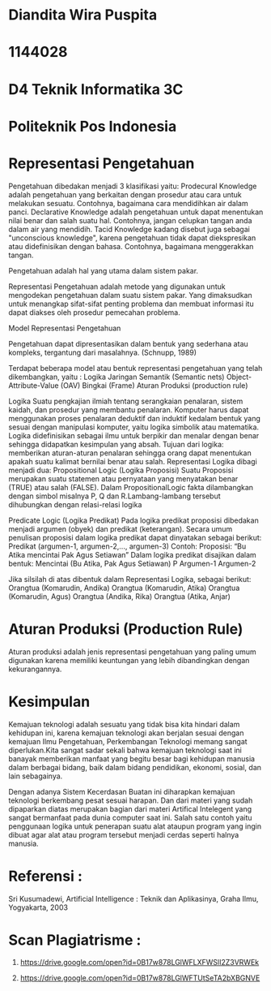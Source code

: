 # Diandita Wira Puspita 
# 1144028
# D4 Teknik Informatika 3C
# Politeknik Pos Indonesia



# Representasi Pengetahuan

Pengetahuan dibedakan menjadi 3 klasifikasi yaitu:
Prodecural Knowledge adalah pengetahuan yang berkaitan dengan prosedur atau cara untuk melakukan sesuatu. Contohnya, bagaimana cara mendidihkan air dalam panci.
Declarative Knowledge adalah pengetahuan untuk dapat menentukan nilai benar dan salah suatu hal. Contohnya, jangan celupkan tangan anda dalam air yang mendidih.
Tacid Knowledge kadang disebut juga sebagai "unconscious knowledge", karena pengetahuan tidak dapat diekspresikan atau didefinisikan dengan bahasa. Contohnya, bagaimana menggerakkan tangan.

Pengetahuan adalah hal yang utama dalam sistem pakar.

Representasi Pengetahuan adalah metode yang digunakan untuk mengodekan pengetahuan dalam suatu sistem pakar. Yang dimaksudkan untuk menangkap sifat-sifat penting problema dan membuat informasi itu dapat diakses oleh prosedur pemecahan problema.

Model Representasi Pengetahuan

Pengetahuan dapat dipresentasikan dalam bentuk yang sederhana atau kompleks, tergantung dari masalahnya. (Schnupp, 1989)

Terdapat beberapa model atau bentuk representasi pengetahuan yang telah dikembangkan, yaitu :
Logika
Jaringan Semantik (Semantic nets)
Object-Attribute-Value (OAV)
Bingkai (Frame)
Aturan Produksi (production rule)

Logika
Suatu pengkajian ilmiah tentang serangkaian penalaran, sistem kaidah, dan prosedur yang membantu penalaran.
Komputer harus dapat menggunakan proses penalaran deduktif dan induktif kedalam bentuk yang sesuai dengan manipulasi komputer, yaitu logika simbolik atau matematika.
Logika didefinisikan sebagai ilmu untuk berpikir dan menalar dengan benar sehingga didapatkan kesimpulan yang absah.
Tujuan dari logika: memberikan aturan-aturan penalaran sehingga orang dapat menentukan apakah suatu kalimat bernilai benar atau salah.
Representasi Logika dibagi menjadi dua:
Propositional Logic (Logika Proposisi) Suatu Proposisi merupakan suatu statemen atau pernyataan yang menyatakan benar (TRUE) atau salah (FALSE). Dalam PropositionalLogic fakta dilambangkan dengan simbol misalnya P, Q dan R.Lambang-lambang tersebut dihubungkan dengan relasi-relasi logika




Predicate Logic (Logika Predikat)
Pada logika predikat proposisi dibedakan menjadi argumen (obyek) dan predikat (keterangan). Secara umum penulisan proposisi dalam logika predikat dapat dinyatakan sebagai berikut:
Predikat (argumen-1, argumen-2,..., argumen-3)
Contoh:
Proposisi: “Bu Atika mencintai Pak Agus Setiawan”
Dalam logika predikat disajikan dalam bentuk:
Mencintai (Bu Atika, Pak Agus Setiawan)
      P         Argumen-1            Argumen-2



Jika silsilah di atas dibentuk dalam Representasi Logika, sebagai berikut:
Orangtua (Komarudin, Andika)
Orangtua (Komarudin, Atika)
Orangtua (Komarudin, Agus)
Orangtua (Andika, Rika)
Orangtua (Atika, Anjar)

# Aturan Produksi (Production Rule)
Aturan produksi adalah jenis representasi pengetahuan yang paling umum digunakan karena memiliki keuntungan yang lebih dibandingkan dengan kekurangannya. 

# Kesimpulan
Kemajuan teknologi adalah sesuatu yang tidak bisa kita hindari dalam kehidupan ini, karena kemajuan teknologi akan berjalan sesuai dengan kemajuan Ilmu Pengetahuan, Perkembangan Teknologi memang sangat diperlukan.Kita sangat sadar sekali bahwa kemajuan teknologi saat ini banayak memberikan manfaat yang begitu besar bagi kehidupan manusia dalam berbagai bidang, baik dalam bidang pendidikan, ekonomi, sosial, dan lain sebagainya.

Dengan adanya Sistem Kecerdasan Buatan ini diharapkan kemajuan teknologi berkembang pesat sesuai harapan. Dan dari materi yang sudah dipaparkan diatas merupakan bagian dari materi Artifical Intelegent yang sangat bermanfaat pada dunia computer saat ini. Salah satu contoh yaitu penggunaan logika untuk penerapan suatu alat ataupun program yang ingin dibuat agar alat atau program tersebut menjadi cerdas seperti halnya manusia.

# Referensi :

Sri Kusumadewi, Artificial Intelligence : Teknik dan Aplikasinya, Graha Ilmu, Yogyakarta, 2003

# Scan Plagiatrisme :

1. https://drive.google.com/open?id=0B17w878LGlWFLXFWSlI2Z3VRWEk  

2. https://drive.google.com/open?id=0B17w878LGlWFTUtSeTA2bXBGNVE 

















